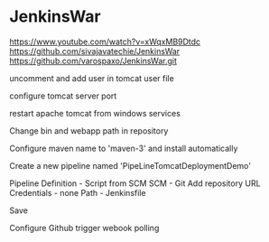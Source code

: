 # JenkinsWar
https://www.youtube.com/watch?v=xWqxMB9Dtdc
https://github.com/sivajavatechie/JenkinsWar
https://github.com/varospaxo/JenkinsWar.git

uncomment and add user in tomcat user file
<user username="admin" password="admin" roles="manager-gui,manager-status"/>

configure tomcat server port

restart apache tomcat from windows services

Change bin and webapp path in repository

Configure maven name to 'maven-3' and install automatically

Create a new pipeline named 'PipeLineTomcatDeploymentDemo'

Pipeline Definition - Script from SCM
SCM - Git
Add repository URL
Credentials - none
Path - Jenkinsfile

Save

Configure
Github trigger webook polling

